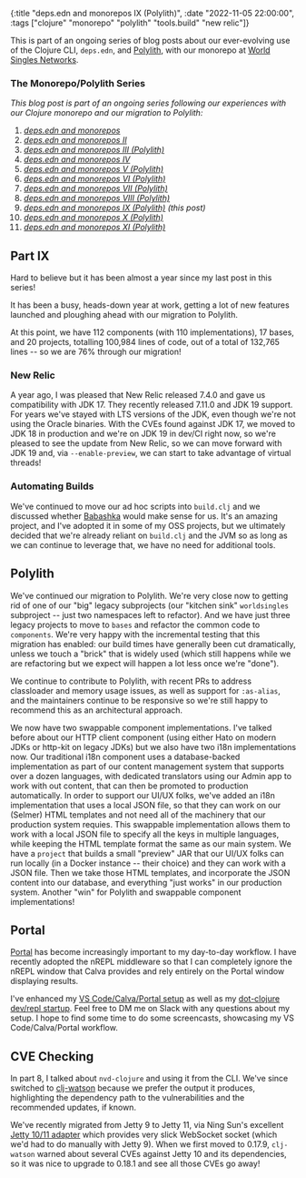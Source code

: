 {:title "deps.edn and monorepos IX (Polylith)",
 :date "2022-11-05 22:00:00",
 :tags ["clojure" "monorepo" "polylith" "tools.build" "new relic"]}

This is part of an ongoing series of blog posts about our ever-evolving use of the Clojure CLI,
`deps.edn`, and [Polylith](https://polylith.gitbook.io/), with our monorepo at
[World Singles Networks](https://worldsinglesnetworks.com).<!--more-->

### The Monorepo/Polylith Series

_This blog post is part of an ongoing series following our experiences with our Clojure monorepo and our migration to Polylith:_

1. _[deps.edn and monorepos](https://corfield.org/blog/2021/02/23/deps-edn-monorepo/)_
2. _[deps.edn and monorepos II](https://corfield.org/blog/2021/04/21/deps-edn-monorepo-2/)_
3. _[deps.edn and monorepos III (Polylith)](https://corfield.org/blog/2021/06/06/deps-edn-monorepo-3/)_
4. _[deps.edn and monorepos IV](https://corfield.org/blog/2021/07/21/deps-edn-monorepo-4/)_
5. _[deps.edn and monorepos V (Polylith)](https://corfield.org/blog/2021/08/25/deps-edn-monorepo-5/)_
6. _[deps.edn and monorepos VI (Polylith)](https://corfield.org/blog/2021/10/01/deps-edn-monorepo-6/)_
7. _[deps.edn and monorepos VII (Polylith)](https://corfield.org/blog/2021/10/13/deps-edn-monorepo-7/)_
8. _[deps.edn and monorepos VIII (Polylith)](https://corfield.org/blog/2021/11/28/deps-edn-monorepo-8/)_
9. _[deps.edn and monorepos IX (Polylith)](https://corfield.org/blog/2022/11/05/deps-edn-monorepo-9/) (this post)_
10. _[deps.edn and monorepos X (Polylith)](https://corfield.org/blog/2022/12/07/deps-edn-monorepo-10/)_
11. _[deps.edn and monorepos XI (Polylith)](https://corfield.org/blog/2023/07/15/deps-edn-monorepo-11/)_

## Part IX

Hard to believe but it has been almost a year since my last post in this series!

It has been a busy, heads-down year at work, getting a lot of new features launched
and ploughing ahead with our migration to Polylith.

At this point, we have 112 components (with 110 implementations), 17 bases, and 20 projects,
totalling 100,984 lines of code, out of a total of 132,765 lines -- so we are 76% through our migration!

### New Relic

A year ago, I was pleased that New Relic released 7.4.0 and gave us compatibility
with JDK 17. They recently released 7.11.0 and JDK 19 support. For years we've
stayed with LTS versions of the JDK, even though we're not using the Oracle
binaries. With the CVEs found against JDK 17, we moved to JDK 18 in production
and we're on JDK 19 in dev/CI right now, so we're pleased to see the update
from New Relic, so we can move forward with JDK 19 and, via `--enable-preview`,
we can start to take advantage of virtual threads!

### Automating Builds

We've continued to move our ad hoc scripts into `build.clj` and we discussed
whether [Babashka](https://github.com/babashka/babashka) would make sense for us.
It's an amazing project, and I've adopted it in some of my OSS projects, but we
ultimately decided that we're already reliant on `build.clj` and the JVM so as
long as we can continue to leverage that, we have no need for additional tools.

## Polylith

We've continued our migration to Polylith. We're very close now to getting rid
of one of our "big" legacy subprojects (our "kitchen sink" `worldsingles`
subproject -- just two namespaces left to refactor). And we have just three
legacy projects to move to `bases` and refactor the common code to `components`.
We're very happy with the incremental testing that this migration has enabled:
our build times have generally been cut dramatically, unless we touch a "brick"
that is widely used (which still happens while we are refactoring but we expect
will happen a lot less once we're "done").

We continue to contribute to Polylith, with recent PRs to address classloader
and memory usage issues, as well as support for `:as-alias`, and the maintainers
continue to be responsive so we're still happy to recommend this as an
architectural approach.

We now have two swappable component implementations. I've talked before about
our HTTP client component (using either Hato on modern JDKs or http-kit on
legacy JDKs) but we also have two i18n implementations now. Our traditional
i18n component uses a database-backed implementation as part of our content
management system that supports over a dozen languages, with dedicated
translators using our Admin app to work with out content, that can then be
promoted to production automatically. In order to support our UI/UX folks,
we've added an i18n implementation that uses a local JSON file, so that they
can work on our (Selmer) HTML templates and not need all of the machinery that
our production system requies. This swappable implementation allows them to
work with a local JSON file to specify all the keys in multiple languages,
while keeping the HTML template format the same as our main system. We have a
`project` that builds a small "preview" JAR that our UI/UX folks can run
locally (in a Docker instance -- their choice) and they can work with a
JSON file. Then we take those HTML templates, and incorporate the JSON content
into our database, and everything "just works" in our production system.
Another "win" for Polylith and swappable component implementations!

## Portal

[Portal](https://github.com/djblue/portal) has become increasingly important
to my day-to-day workflow. I have recently adopted the nREPL middleware
so that I can completely ignore the nREPL window that Calva provides and rely
entirely on the Portal window displaying results.

I've enhanced my [VS Code/Calva/Portal setup](https://github.com/seancorfield/vscode-calva-setup)
as well as my [dot-clojure dev/repl startup](https://github.com/seancorfield/dot-clojure).
Feel free to DM me on Slack with any questions about my setup. I hope to find
some time to do some screencasts, showcasing my VS Code/Calva/Portal workflow.

## CVE Checking

In part 8, I talked about `nvd-clojure` and using it from the CLI. We've
since switched to [clj-watson](https://github.com/clj-holmes/clj-watson)
because we prefer the output it produces, highlighting the dependency
path to the vulnerabilities and the recommended updates, if known.

We've recently migrated from Jetty 9 to Jetty 11, via Ning Sun's excellent
[Jetty 10/11 adapter](https://github.com/sunng87/ring-jetty9-adapter/)
which provides very slick WebSocket socket (which we'd had to do manually
with Jetty 9). When we first moved to 0.17.9, `clj-watson` warned about
several CVEs against Jetty 10 and its dependencies, so it was nice to upgrade
to 0.18.1 and see all those CVEs go away!
